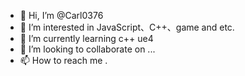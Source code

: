 - 👋 Hi, I’m @Carl0376
- 👀 I’m interested in JavaScript、C++、game and etc.
- 🌱 I’m currently learning c++ ue4
- 💞️ I’m looking to collaborate on ...
- 📫 How to reach me .
